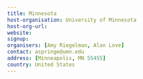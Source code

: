 ```yaml
---
title: Minnesota
host-organisation: University of Minnesota
host-org-url: 
website:
signup:
organisers: [Amy Riegelman, Alan Love]
contact: aspringe@umn.edu
address: [Minneapolis, MN 55455]
country: United States
---
```

